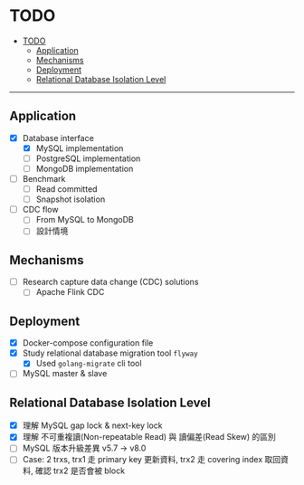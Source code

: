 # TODO

- [TODO](#todo)
  - [Application](#application)
  - [Mechanisms](#mechanisms)
  - [Deployment](#deployment)
  - [Relational Database Isolation Level](#relational-database-isolation-level)

---

## Application

- [x] Database interface
  - [x] MySQL implementation
  - [ ] PostgreSQL implementation
  - [ ] MongoDB implementation
- [ ] Benchmark
  - [ ] Read committed 
  - [ ] Snapshot isolation
- [ ] CDC flow
  - [ ] From MySQL to MongoDB
  - [ ] 設計情境

## Mechanisms

- [ ] Research capture data change (CDC) solutions
  - [ ] Apache Flink CDC

## Deployment

- [x] Docker-compose configuration file
- [x] Study relational database migration tool `flyway`
  - [x] Used `golang-migrate` cli tool
- [ ] MySQL master & slave

## Relational Database Isolation Level

- [x] 理解 MySQL gap lock & next-key lock
- [x] 理解 不可重複讀(Non-repeatable Read) 與 讀偏差(Read Skew) 的區別
- [ ] MySQL 版本升級差異 v5.7 -> v8.0
- [ ] Case: 2 trxs, trx1 走 primary key 更新資料, trx2 走 covering index 取回資料, 確認 trx2 是否會被 block